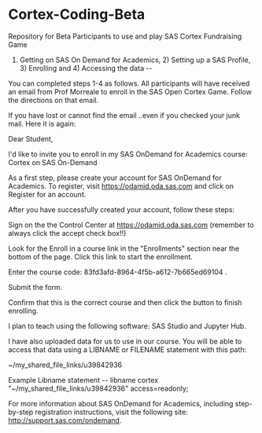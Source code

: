 # Cortex-Coding-Beta
Repository for Beta Participants to use and play SAS Cortex Fundraising Game


1) Getting on SAS On Demand for Academics,  2) Setting up a SAS Profile, 3) Enrolling and 4) Accessing the data --  

You can completed steps 1-4 as follows.  All participants will have received an email from Prof Morreale to enroll in the SAS Open Cortex Game.  Follow the directions on that email.   

If you have lost or cannot find the email ..even if you checked your junk mail.  Here it is again: 

Dear Student, 

I'd like to invite you to enroll in my SAS OnDemand for Academics course: Cortex on SAS On-Demand 

As a first step, please create your account for SAS OnDemand for Academics. To register, visit https://odamid.oda.sas.com  and click on Register for an account.  

After you have successfully created your account, follow these steps: 

Sign on the the Control Center at https://odamid.oda.sas.com  (remember to always click the accept check box!!)

Look for the Enroll in a course link in the "Enrollments" section near the bottom of the page. Click this link to start the enrollment. 

Enter the course code: 83fd3afd-8964-4f5b-a612-7b665ed69104 . 

Submit the form. 

Confirm that this is the correct course and then click the button to finish enrolling. 

I plan to teach using the following software: SAS Studio and Jupyter Hub. 

I have also uploaded data for us to use in our course. You will be able to access that data using a LIBNAME or FILENAME statement with this path: 

~/my_shared_file_links/u39842936 

Example Libname statement -- libname cortex "~/my_shared_file_links/u39842936" access=readonly; 

For more information about SAS OnDemand for Academics, including step-by-step registration instructions, visit the following site: http://support.sas.com/ondemand. 
